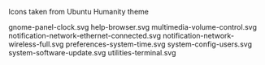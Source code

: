 Icons taken from Ubuntu Humanity theme

gnome-panel-clock.svg
help-browser.svg
multimedia-volume-control.svg
notification-network-ethernet-connected.svg
notification-network-wireless-full.svg
preferences-system-time.svg
system-config-users.svg
system-software-update.svg
utilities-terminal.svg
